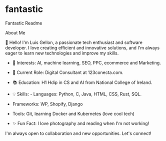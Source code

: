 # fantastic
Fantastic Readme

About Me

👋 Hello! I'm Luis Gellon, a passionate tech enthusiast and software developer.
 I love creating efficient and innovative solutions, 
 and I'm always eager to learn new technologies and improve my skills.

- 🌟 Interests: AI, machine learning, SEO, PPC, ecommerce and Marketing.
- 💼 Current Role: Digital Consultant at 123conecta.com.
- 📚 Education: H1 Hdip in CS and AI from National College of Ireland.
- 💡 Skills: - Languages: Python, C, Java, HTML, CSS, Rust, SQL.
- Frameworks: WP, Shopify, Django
- Tools: Git, learning Docker and Kubernetes (love cool tech)


- ✨ Fun Fact: I love photography and reading when I'm not working!

I'm always open to collaboration and new opportunities. Let's connect!
